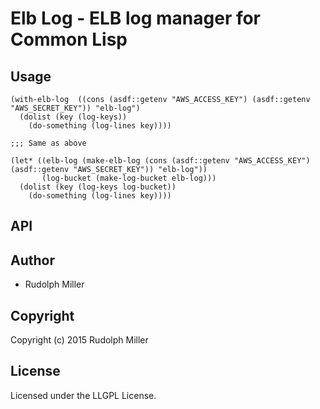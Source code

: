 # Elb Log - ELB log manager for Common Lisp

## Usage

```Lisp
(with-elb-log  ((cons (asdf::getenv "AWS_ACCESS_KEY") (asdf::getenv "AWS_SECRET_KEY")) "elb-log")
  (dolist (key (log-keys))
    (do-something (log-lines key))))

;;; Same as above

(let* ((elb-log (make-elb-log (cons (asdf::getenv "AWS_ACCESS_KEY") (asdf::getenv "AWS_SECRET_KEY")) "elb-log"))
       (log-bucket (make-log-bucket elb-log)))
  (dolist (key (log-keys log-bucket))
    (do-something (log-lines key))))
```

## API

## Author

* Rudolph Miller

## Copyright

Copyright (c) 2015 Rudolph Miller

## License

Licensed under the LLGPL License.
